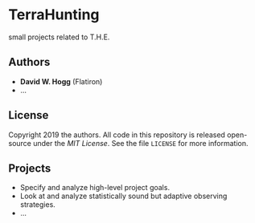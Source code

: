 # TerraHunting
small projects related to T.H.E.

## Authors
- **David W. Hogg** (Flatiron)
- ...

## License
Copyright 2019 the authors.
All code in this repository is released open-source under the *MIT License*.
See the file `LICENSE` for more information.

## Projects
- Specify and analyze high-level project goals.
- Look at and analyze statistically sound but adaptive observing strategies.
- ...
